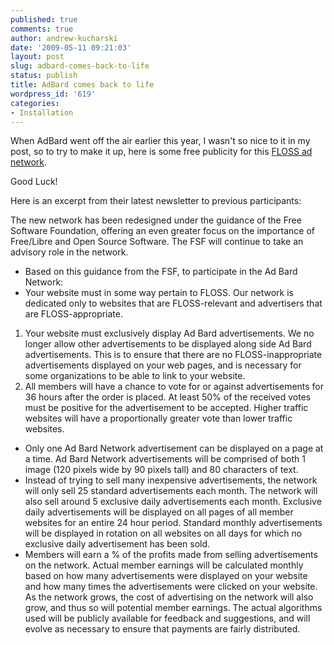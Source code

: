 ```yaml
---
published: true
comments: true
author: andrew-kucharski
date: '2009-05-11 09:21:03'
layout: post
slug: adbard-comes-back-to-life
status: publish
title: AdBard comes back to life
wordpress_id: '619'
categories:
- Installation
---
```


When AdBard went off the air earlier this year, I wasn't so nice to it in my post, so to try to make it up, here is some free publicity for this [FLOSS ad network](http://adbard.net/join). 

Good Luck!

Here is an excerpt from their latest newsletter to previous participants:

> 
The new network has been redesigned under the guidance of the Free Software Foundation, offering an even greater focus on the importance of Free/Libre and Open Source Software.  The FSF will continue to take an advisory role in the network.
 * Based on this guidance from the FSF, to participate in the Ad Bard Network:
 * Your website must in some way pertain to FLOSS.  Our network is dedicated only to websites that are FLOSS-relevant and advertisers that are FLOSS-appropriate.
 1. Your website must exclusively display Ad Bard advertisements.  We no longer allow other advertisements to be displayed along side Ad Bard advertisements.  This is to ensure that there are no FLOSS-inappropriate advertisements displayed on your web pages, and is necessary for some organizations to be able to link to your website.
 2. All members will have a chance to vote for or against advertisements for 36 hours after the order is placed.  At least 50% of the received votes must be positive for the advertisement to be accepted.  Higher traffic websites will have a proportionally greater vote than lower traffic websites.
 * Only one Ad Bard Network advertisement can be displayed on a page at a time.  Ad Bard Network advertisements will be comprised of both 1 image (120 pixels wide by 90 pixels tall) and 80 characters of text.
 * Instead of trying to sell many inexpensive advertisements, the network will only sell 25 standard advertisements each month.  The network will also sell around 5 exclusive daily advertisements each month.  Exclusive daily advertisements will be displayed on all pages of all member websites for an entire 24 hour period.  Standard monthly advertisements will be displayed in rotation on all websites on all days for which no exclusive daily advertisement has been sold.
 * Members will earn a % of the profits made from selling advertisements on the network.  Actual member earnings will be calculated monthly based on how many advertisements were displayed on your website and how many times the advertisements were clicked on your website.  As the network grows, the cost of advertising on the network will also grow, and thus so will potential member earnings.  The actual algorithms used will be publicly available for feedback and suggestions, and will evolve as necessary to ensure that payments are fairly distributed.
